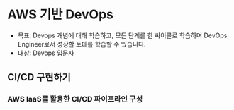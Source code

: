 #  AWS 기반 DevOps
- 목표: Devops 개념에 대해 학습하고, 모든 단계를 한 싸이클로 학습하며 DevOps Engineer로서 성장할 토대를 학습할 수 있습니다.
- 대상: Devops 입문자

##  CI/CD 구현하기
### AWS IaaS를 활용한 CI/CD 파이프라인 구성

